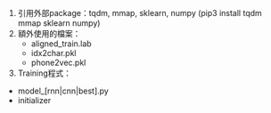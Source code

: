 1. 引用外部package：tqdm, mmap, sklearn, numpy (pip3 install tqdm mmap sklearn numpy)
2. 額外使用的檔案：
	* aligned_train.lab
	* idx2char.pkl
	* phone2vec.pkl
3. Training程式：
  * model_[rnn|cnn|best].py
  * initializer
